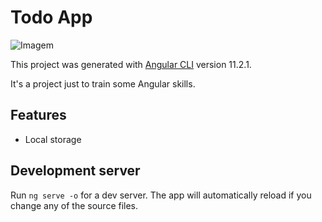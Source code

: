 # Todo App

![Imagem](https://i.imgur.com/5pckG0f.png)

This project was generated with [Angular CLI](https://github.com/angular/angular-cli) version 11.2.1.

It's a project just to train some Angular skills.

## Features

- Local storage

## Development server

Run `ng serve -o` for a dev server. The app will automatically reload if you change any of the source files.
